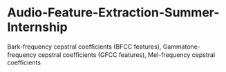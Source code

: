 # Audio-Feature-Extraction-Summer-Internship
Bark-frequency cepstral coefﬁcients (BFCC features), Gammatone-frequency cepstral coefﬁcients (GFCC features), Mel-frequency cepstral coefficients
